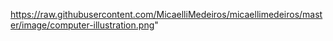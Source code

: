 https://raw.githubusercontent.com/MicaelliMedeiros/micaellimedeiros/master/image/computer-illustration.png"
